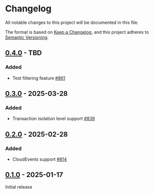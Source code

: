 # Changelog

All notable changes to this project will be documented in this file.

The format is based on [Keep a Changelog](https://keepachangelog.com/en/1.0.0/), and this project adheres
to [Semantic Versioning](https://semver.org/spec/v2.0.0.html).

## [0.4.0] - TBD

### Added

* Test filtering feature [#861](https://github.com/omnigres/omnigres/pull/861)

## [0.3.0] - 2025-03-28

### Added

* Transaction isolation level support [#839](https://github.com/omnigres/omnigres/pull/839)

## [0.2.0] - 2025-02-28

### Added

* CloudEvents support [#814](https://github.com/omnigres/omnigres/pull/814)

## [0.1.0] - 2025-01-17

Initial release

[Unreleased]: https://github.com/omnigres/omnigres/commits/next/omni_test

[0.1.0]: [https://github.com/omnigres/omnigres/pull/745]

[0.2.0]: [https://github.com/omnigres/omnigres/pull/814]

[0.3.0]: [https://github.com/omnigres/omnigres/pull/839]

[0.4.0]: [https://github.com/omnigres/omnigres/pull/860]
